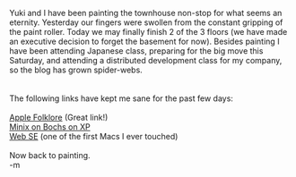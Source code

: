 Yuki and I have been painting the townhouse non-stop for what seems an eternity.  Yesterday our fingers were swollen from the constant gripping of the paint roller.  Today we may finally finish 2 of the 3 floors (we have made an executive decision to forget the basement for now).  Besides painting I have been attending Japanese class, preparing for the big move this Saturday, and attending a distributed development class for my company, so the blog has grown spider-webs.  
<br />
<br />The following links have kept me sane for the past few days:
<br />
<br /><a href="http://www.folklore.org/index.py">Apple Folklore</a> (Great link!)
<br /><a href="http://www.osnews.com/story.php?news_id=7303">Minix on Bochs on XP</a>
<br /><a href="http://myoldmac.net/webse-e.htm">Web SE</a> (one of the first Macs I ever touched)
<br />
<br />Now back to painting.
<br />-m
<br />